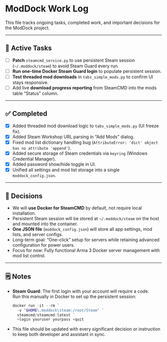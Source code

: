 # ModDock Work Log

This file tracks ongoing tasks, completed work, and important decisions for the ModDock project.

---

## 🔄 Active Tasks
- [ ] **Patch** `steamcmd_service.py` to use persistent Steam session (`~/.moddock/steam`) to avoid Steam Guard every run.
- [ ] **Run one-time Docker Steam Guard login** to populate persistent session.
- [ ] **Test threaded mod downloads** in `tabs_simple_mods.py` to confirm UI stays responsive.
- [ ] Add live **download progress reporting** from SteamCMD into the mods table “Status” column.

---

## ✅ Completed
- [x] Added threaded mod download logic to `tabs_simple_mods.py` (UI freeze fix).
- [x] Added Steam Workshop URL parsing in “Add Mods” dialog.
- [x] Fixed mod list dictionary handling bug (`AttributeError: 'dict' object has no attribute 'append'`).
- [x] Added secure storage of Steam credentials via `keyring` (Windows Credential Manager).
- [x] Added password show/hide toggle in UI.
- [x] Unified all settings and mod list storage into a single `moddock_config.json`.

---

## 📌 Decisions
- We will **use Docker for SteamCMD** by default, not require local installation.
- Persistent Steam session will be stored at `~/.moddock/steam` on the host and mounted into the container.
- **One JSON file** (`moddock_config.json`) will store all app settings, mod lists, and server configs.
- Long-term goal: “One-click” setup for servers while retaining advanced configuration for power users.
- Focus for now: Fully functional Arma 3 Docker server management with mod list control.

---

## 🗒️ Notes
- **Steam Guard**: The first login with your account will require a code.  
  Run this manually in Docker to set up the persistent session:  
  ```powershell
  docker run -it --rm `
    -v "$HOME\.moddock\steam:/root/Steam" `
    steamcmd/steamcmd:latest `
    +login youruser yourpass +quit
  ```
- This file should be updated with every significant decision or instruction to keep both developer and assistant in sync.
